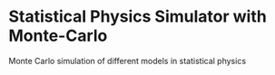 # Statistical Physics Simulator with Monte-Carlo
Monte Carlo simulation of different models in statistical physics
